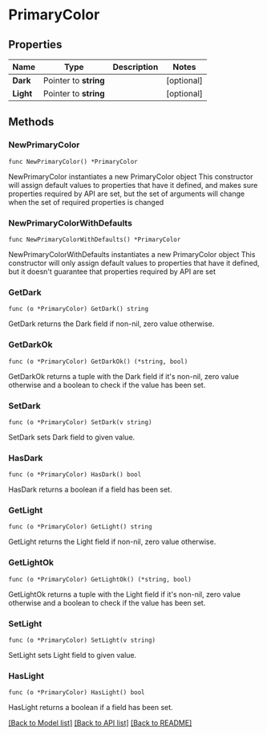 # PrimaryColor

## Properties

Name | Type | Description | Notes
------------ | ------------- | ------------- | -------------
**Dark** | Pointer to **string** |  | [optional] 
**Light** | Pointer to **string** |  | [optional] 

## Methods

### NewPrimaryColor

`func NewPrimaryColor() *PrimaryColor`

NewPrimaryColor instantiates a new PrimaryColor object
This constructor will assign default values to properties that have it defined,
and makes sure properties required by API are set, but the set of arguments
will change when the set of required properties is changed

### NewPrimaryColorWithDefaults

`func NewPrimaryColorWithDefaults() *PrimaryColor`

NewPrimaryColorWithDefaults instantiates a new PrimaryColor object
This constructor will only assign default values to properties that have it defined,
but it doesn't guarantee that properties required by API are set

### GetDark

`func (o *PrimaryColor) GetDark() string`

GetDark returns the Dark field if non-nil, zero value otherwise.

### GetDarkOk

`func (o *PrimaryColor) GetDarkOk() (*string, bool)`

GetDarkOk returns a tuple with the Dark field if it's non-nil, zero value otherwise
and a boolean to check if the value has been set.

### SetDark

`func (o *PrimaryColor) SetDark(v string)`

SetDark sets Dark field to given value.

### HasDark

`func (o *PrimaryColor) HasDark() bool`

HasDark returns a boolean if a field has been set.

### GetLight

`func (o *PrimaryColor) GetLight() string`

GetLight returns the Light field if non-nil, zero value otherwise.

### GetLightOk

`func (o *PrimaryColor) GetLightOk() (*string, bool)`

GetLightOk returns a tuple with the Light field if it's non-nil, zero value otherwise
and a boolean to check if the value has been set.

### SetLight

`func (o *PrimaryColor) SetLight(v string)`

SetLight sets Light field to given value.

### HasLight

`func (o *PrimaryColor) HasLight() bool`

HasLight returns a boolean if a field has been set.


[[Back to Model list]](../README.md#documentation-for-models) [[Back to API list]](../README.md#documentation-for-api-endpoints) [[Back to README]](../README.md)


